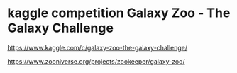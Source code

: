 # kaggle competition Galaxy Zoo - The Galaxy Challenge

https://www.kaggle.com/c/galaxy-zoo-the-galaxy-challenge/

https://www.zooniverse.org/projects/zookeeper/galaxy-zoo/
